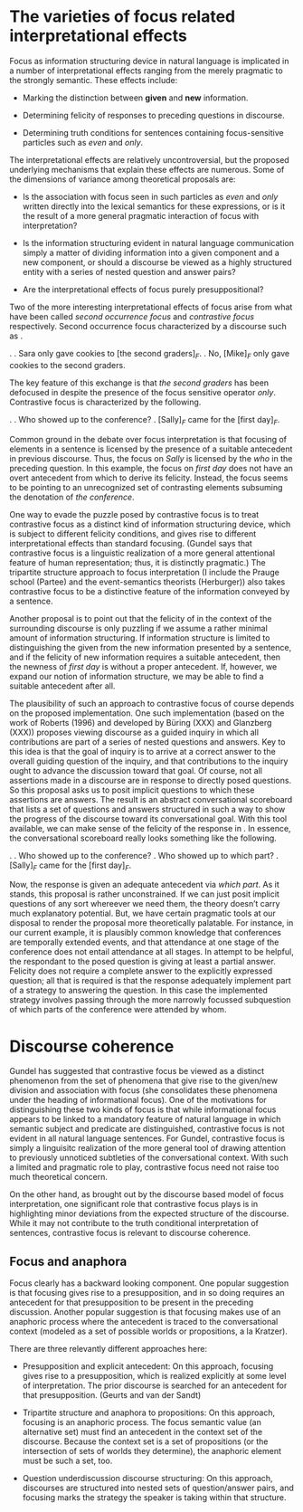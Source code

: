 The varieties of focus related interpretational effects
=======================================================

Focus as information structuring device in natural language is
implicated in a number of interpretational effects ranging from the
merely pragmatic to the strongly semantic. These effects include:

-   Marking the distinction between **given** and **new** information.

-   Determining felicity of responses to preceding questions in
    discourse.

-   Determining truth conditions for sentences containing
    focus-sensitive particles such as *even* and *only*.

The interpretational effects are relatively uncontroversial, but the
proposed underlying mechanisms that explain these effects are numerous.
Some of the dimensions of variance among theoretical proposals are:

-   Is the association with focus seen in such particles as *even* and
    *only* written directly into the lexical semantics for these
    expressions, or is it the result of a more general pragmatic
    interaction of focus with interpretation?

-   Is the information structuring evident in natural language
    communication simply a matter of dividing information into a given
    component and a new component, or should a discourse be viewed as a
    highly structured entity with a series of nested question and answer
    pairs?

-   Are the interpretational effects of focus purely presuppositional?

Two of the more interesting interpretational effects of focus arise from
what have been called *second occurrence focus* and *contrastive focus*
respectively. Second occurrence focus characterized by a discourse such
as .

. . Sara only gave cookies to [the second graders]$_F$. . No, [Mike]$_F$
only gave cookies to the second graders.

The key feature of this exchange is that *the second graders* has been
defocused in despite the presence of the focus sensitive operator
*only*. Contrastive focus is characterized by the following.

. . Who showed up to the conference? . [Sally]$_F$ came for the [first
day]$_F$.

Common ground in the debate over focus interpretation is that focusing
of elements in a sentence is licensed by the presence of a suitable
antecedent in previous discourse. Thus, the focus on *Sally* is licensed
by the *who* in the preceding question. In this example, the focus on
*first day* does not have an overt antecedent from which to derive its
felicity. Instead, the focus seems to be pointing to an unrecognized set
of contrasting elements subsuming the denotation of *the conference*.

One way to evade the puzzle posed by contrastive focus is to treat
contrastive focus as a distinct kind of information structuring device,
which is subject to different felicity conditions, and gives rise to
different interpretational effects than standard focusing. (Gundel says
that contrastive focus is a linguistic realization of a more general
attentional feature of human representation; thus, it is distinctly
pragmatic.) The tripartite structure approach to focus interpretation (I
include the Prauge school (Partee) and the event-semantics theorists
(Herburger)) also takes contrastive focus to be a distinctive feature of
the information conveyed by a sentence.

Another proposal is to point out that the felicity of in the context of
the surrounding discourse is only puzzling if we assume a rather minimal
amount of information structuring. If information structure is limited
to distinguishing the given from the new information presented by a
sentence, and if the felicity of new information requires a suitable
antecedent, then the newness of *first day* is without a proper
antecedent. If, however, we expand our notion of information structure,
we may be able to find a suitable antecedent after all.

The plausibility of such an approach to contrastive focus of course
depends on the proposed implementation. One such implementation (based
on the work of Roberts (1996) and developed by Büring (XXX) and
Glanzberg (XXX)) proposes viewing discourse as a guided inquiry in which
all contributions are part of a series of nested questions and answers.
Key to this idea is that the goal of inquiry is to arrive at a correct
answer to the overall guiding question of the inquiry, and that
contributions to the inquiry ought to advance the discussion toward that
goal. Of course, not all assertions made in a discourse are in response
to directly posed questions. So this proposal asks us to posit implicit
questions to which these assertions are answers. The result is an
abstract conversational scoreboard that lists a set of questions and
answers structured in such a way to show the progress of the discourse
toward its conversational goal. With this tool available, we can make
sense of the felicity of the response in . In essence, the
conversational scoreboard really looks something like the following.

. . Who showed up to the conference? . Who showed up to which part? .
[Sally]$_F$ came for the [first day]$_F$.

Now, the response is given an adequate antecedent via *which part*. As
it stands, this proposal is rather unconstrained. If we can just posit
implicit questions of any sort whereever we need them, the theory
doesn’t carry much explanatory potential. But, we have certain pragmatic
tools at our disposal to render the proposal more theoretically
palatable. For instance, in our current example, it is plausibly common
knowledge that conferences are temporally extended events, and that
attendance at one stage of the conference does not entail attendance at
all stages. In attempt to be helpful, the respondant to the posed
question is giving at least a partial answer. Felicity does not require
a complete answer to the explicitly expressed question; all that is
required is that the response adequately implement part of a strategy to
answering the question. In this case the implemented strategy involves
passing through the more narrowly focussed subquestion of which parts of
the conference were attended by whom.

Discourse coherence
===================

Gundel has suggested that contrastive focus be viewed as a distinct
phenomenon from the set of phenomena that give rise to the given/new
division and association with focus (she consolidates these phenomena
under the heading of informational focus). One of the motivations for
distinguishing these two kinds of focus is that while informational
focus appears to be linked to a mandatory feature of natural language in
which semantic subject and predicate are distinguished, contrastive
focus is not evident in all natural language sentences. For Gundel,
contrastive focus is simply a linguisitc realization of the more general
tool of drawing attention to previously unnoticed subtleties of the
conversational context. With such a limited and pragmatic role to play,
contrastive focus need not raise too much theoretical concern.

On the other hand, as brought out by the discourse based model of focus
interpretation, one significant role that contrastive focus plays is in
highlighting minor deviations from the expected structure of the
discourse. While it may not contribute to the truth conditional
interpretation of sentences, contrastive focus is relevant to discourse
coherence.

Focus and anaphora
------------------

Focus clearly has a backward looking component. One popular suggestion
is that focusing gives rise to a presupposition, and in so doing
requires an antecedent for that presupposition to be present in the
preceding discussion. Another popular suggestion is that focusing makes
use of an anaphoric process where the antecedent is traced to the
conversational context (modeled as a set of possible worlds or
propositions, a la Kratzer).

There are three relevantly different approaches here:

-   Presupposition and explicit antecedent: On this approach, focusing
    gives rise to a presupposition, which is realized explicitly at some
    level of interpretation. The prior discourse is searched for an
    antecedent for that presupposition. (Geurts and van der Sandt)

-   Tripartite structure and anaphora to propositions: On this approach,
    focusing is an anaphoric process. The focus semantic value (an
    alternative set) must find an antecedent in the context set of the
    discourse. Because the context set is a set of propositions (or the
    intersection of sets of worlds they determine), the anaphoric
    element must be such a set, too.

-   Question underdiscussion discourse structuring: On this approach,
    discourses are structured into nested sets of question/answer pairs,
    and focusing marks the strategy the speaker is taking within that
    structure.


